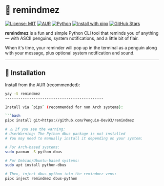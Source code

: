 # 🐧 remindmez

[![License: MIT](https://img.shields.io/badge/License-MIT-yellow.svg)](LICENSE)
[![AUR](https://img.shields.io/aur/version/remindmez)](https://aur.archlinux.org/packages/remindmez)
[![Python](https://img.shields.io/badge/Python-3.8%2B-blue.svg)](https://www.python.org/downloads/)
[![Install with pipx](https://img.shields.io/badge/Install%20with-pipx-blue?logo=pip)](https://github.com/Penguin-Dev93/remindmez)
[![GitHub Stars](https://img.shields.io/github/stars/Penguin-Dev93/remindmez?style=social)](https://github.com/Penguin-Dev93/remindmez/stargazers)

**remindmez** is a fun and simple Python CLI tool that reminds you of anything — with ASCII penguins, system notifications, and a little bit of flair.

When it's time, your reminder will pop up in the terminal as a penguin along with your message, plus optional system notification and sound.

---

## 🚀 Installation

Install from the AUR (recommended):

```bash
yay -S remindmez
---------------------------------------------

Install via `pipx` (recommended for non Arch systems):

```bash
pipx install git+https://github.com/Penguin-Dev93/remindmez

# ⚠️ If you see the warning:
# UserWarning: The Python dbus package is not installed
# You may need to manually install it depending on your system:

# For Arch-based systems:
sudo pacman -S python-dbus

# For Debian/Ubuntu-based systems:
sudo apt install python-dbus

# Then, inject dbus-python into the remindmez venv:
pipx inject remindmez dbus-python
